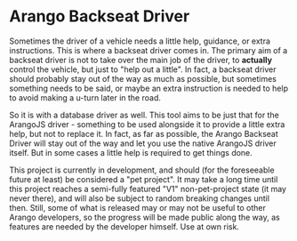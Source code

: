 # Arango Backseat Driver

Sometimes the driver of a vehicle needs a little help, guidance, or extra instructions. This is where a backseat driver comes in. The primary aim of a backseat driver is not to take over the main job of the driver, to **actually** control the vehicle, but just to "help out a little". In fact, a backseat driver should probably stay out of the way as much as possible, but sometimes something needs to be said, or maybe an extra instruction is needed to help to avoid making a u-turn later in the road.

So it is with a database driver as well. This tool aims to be just that for the ArangoJS driver - something to be used alongside it to provide a little extra help, but not to replace it. In fact, as far as possible, the Arango Backseat Driver will stay out of the way and let you use the native ArangoJS driver itself. But in some cases a little help is required to get things done.

This project is currently in development, and should (for the foreseeable future at least) be considered a "pet project". It may take a long time until this project reaches a semi-fully featured "V1" non-pet-project state (it may never there), and will also be subject to random breaking changes until then. Still, some of what is released may or may not be useful to other Arango developers, so the progress will be made public along the way, as features are needed by the developer himself. Use at own risk.
